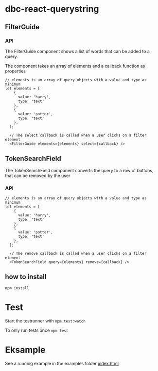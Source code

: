 # dbc-react-querystring

## FilterGuide

### API
The FilterGuide component shows a list of words that can be added to a query. 

The component takes an array of elements and a callback function as properties


```
// elements is an array of query objects with a value and type as minimum
let elements = [
    {
      value: 'harry',
      type: 'text'
    },
    {
      value: 'potter',
      type: 'text'
    },
  ];
  
  // The select callback is called when a user clicks on a filter element
  <FilterGuide elements={elements} select={callback} />
```

## TokenSearchField
The TokenSearchField component converts the query to a row of buttons, that can be removed by the user

### API

```
// elements is an array of query objects with a value and type as minimum
let elements = [
    {
      value: 'harry',
      type: 'text'
    },
    {
      value: 'potter',
      type: 'text'
    },
  ];
  
  // The remove callback is called when a user clicks on a filter element
  <TokenSearchField query={elements} remove={callback} />
```

## how to install
`npm install`

# Test
Start the testrunner with
`npm test:watch`

To only run tests once
`npm test`

# Eksample
See a running example in the examples folder
[index.html](examples/index.html)
